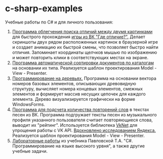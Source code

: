 # c-sharp-examples
Учебные работы по C# и для личного пользования:
1. <a href="https://github.com/goshanoob/c-sharp-examples/tree/master/DifferencesFinder" target="_blank">Программа облегчения поиска отличий между двумя картинками</a> для быстрого прохождения <a href="https://vk.com/app6117747" target="_blank">игры из ВК "Где отличие?".</a> Делает скриншоты двух рядом расположенных картинок в браузерной игре и создает анимацию их быстрой смены, что позволяет быстро найти отличия. Запоминает координаты щелчков мышью по изображению и может повторить клики в соответствующих местах на экране.
2. <a href="https://github.com/goshanoob/c-sharp-examples/tree/master/CleanUp" target="_blank">Программа автоматической сортировки документов по каталогам</a> на основании их типа. Реализуется шаблон проектирования Model - View - Presenter.
3. <a href="https://github.com/goshanoob/c-sharp-examples/tree/master/TreeSystem" target="_blank">Программирование на деревьях.</a> Программа на основании вектора номеров базовых элементов, описывающих древовидную структуру, вычисляет номера концевых элементов, смежных элементов и формирует массив несущих цепочек для каждого элемента. Дерево визуализируется графически на форме WindowsForms.
4. <a href="https://github.com/goshanoob/c-sharp-examples/tree/master/MatchesCounter" target="_blank">Программа для подсчета количества повторений слов</a> в текстах песен из ВК. Программа подгружает тексты песен из музыкального профиля указанного пользователя считает повторяющиеся слова, выводит их "рейтинг". Используется библиотека <a href="https://vknet.github.io/vk/" target="_blank">VkNet</a> для упрощения работы с VK API. <a href="https://yandex.ru/company/researches/2018/rap" target="_blank">Вдохновлено исследованием Яндекса.</a> Реализуется шаблон проектирования Model - View - Presenter.
5. <a href="https://github.com/goshanoob/c-sharp-examples/tree/master/Labs" target="_blank">Лабораторные работы</a> из учебника Павловской Т.А. "C#. Программирование на языке высокого урвня", а также другие учебные задачи.